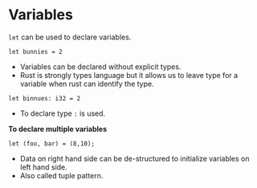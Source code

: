 # Variables

`let` can be used to declare variables.

```
let bunnies = 2
```
- Variables can be declared without explicit types.
- Rust is strongly types language but it allows us to leave type for a variable when rust can identify the type.

```
let binnues: i32 = 2
```
- To declare type `:` is used.

**To declare multiple variables**

```
let (foo, bar) = (8,10);
```

- Data on right hand side can be de-structured to initialize variables on left hand side.
- Also called tuple pattern.

